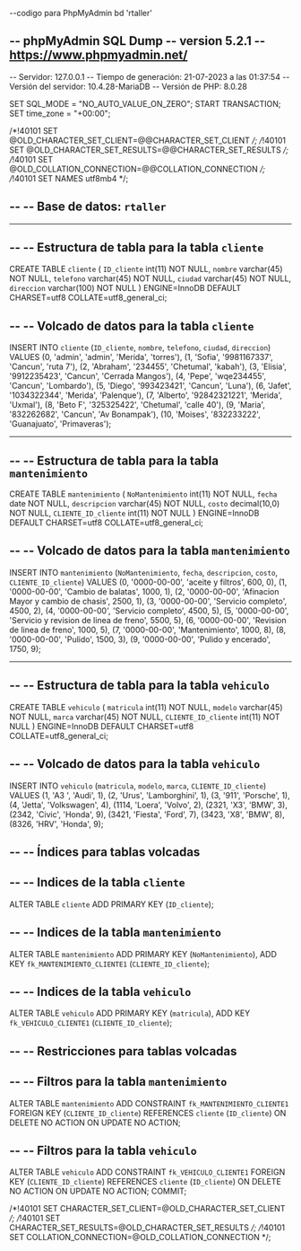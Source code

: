 --codigo para PhpMyAdmin bd 'rtaller'

-- phpMyAdmin SQL Dump
-- version 5.2.1
-- https://www.phpmyadmin.net/
--
-- Servidor: 127.0.0.1
-- Tiempo de generación: 21-07-2023 a las 01:37:54
-- Versión del servidor: 10.4.28-MariaDB
-- Versión de PHP: 8.0.28

SET SQL_MODE = "NO_AUTO_VALUE_ON_ZERO";
START TRANSACTION;
SET time_zone = "+00:00";


/*!40101 SET @OLD_CHARACTER_SET_CLIENT=@@CHARACTER_SET_CLIENT */;
/*!40101 SET @OLD_CHARACTER_SET_RESULTS=@@CHARACTER_SET_RESULTS */;
/*!40101 SET @OLD_COLLATION_CONNECTION=@@COLLATION_CONNECTION */;
/*!40101 SET NAMES utf8mb4 */;

--
-- Base de datos: `rtaller`
--

-- --------------------------------------------------------

--
-- Estructura de tabla para la tabla `cliente`
--

CREATE TABLE `cliente` (
  `ID_cliente` int(11) NOT NULL,
  `nombre` varchar(45) NOT NULL,
  `telefono` varchar(45) NOT NULL,
  `ciudad` varchar(45) NOT NULL,
  `direccion` varchar(100) NOT NULL
) ENGINE=InnoDB DEFAULT CHARSET=utf8 COLLATE=utf8_general_ci;

--
-- Volcado de datos para la tabla `cliente`
--

INSERT INTO `cliente` (`ID_cliente`, `nombre`, `telefono`, `ciudad`, `direccion`) VALUES
(0, 'admin', 'admin', 'Merida', 'torres'),
(1, 'Sofia', '9981167337', 'Cancun', 'ruta 7'),
(2, 'Abraham', '234455', 'Chetumal', 'kabah'),
(3, 'Elisia', '9912235423', 'Cancun', 'Cerrada Mangos'),
(4, 'Pepe', 'wqe234455', 'Cancun', 'Lombardo'),
(5, 'Diego', '993423421', 'Cancun', 'Luna'),
(6, 'Jafet', '1034322344', 'Merida', 'Palenque'),
(7, 'Alberto', '92842321221', 'Merida', 'Uxmal'),
(8, 'Beto F', '325325422', 'Chetumal', 'calle 40'),
(9, 'Maria', '832262682', 'Cancun', 'Av Bonampak'),
(10, 'Moises', '832233222', 'Guanajuato', 'Primaveras');

-- --------------------------------------------------------

--
-- Estructura de tabla para la tabla `mantenimiento`
--

CREATE TABLE `mantenimiento` (
  `NoMantenimiento` int(11) NOT NULL,
  `fecha` date NOT NULL,
  `descripcion` varchar(45) NOT NULL,
  `costo` decimal(10,0) NOT NULL,
  `CLIENTE_ID_cliente` int(11) NOT NULL
) ENGINE=InnoDB DEFAULT CHARSET=utf8 COLLATE=utf8_general_ci;

--
-- Volcado de datos para la tabla `mantenimiento`
--

INSERT INTO `mantenimiento` (`NoMantenimiento`, `fecha`, `descripcion`, `costo`, `CLIENTE_ID_cliente`) VALUES
(0, '0000-00-00', 'aceite y filtros', 600, 0),
(1, '0000-00-00', 'Cambio de balatas', 1000, 1),
(2, '0000-00-00', 'Afinacion Mayor y cambio de chasis', 2500, 1),
(3, '0000-00-00', 'Servicio completo', 4500, 2),
(4, '0000-00-00', 'Servicio completo', 4500, 5),
(5, '0000-00-00', 'Servicio y revision de linea de freno', 5500, 5),
(6, '0000-00-00', 'Revision de linea de freno', 1000, 5),
(7, '0000-00-00', 'Mantenimiento', 1000, 8),
(8, '0000-00-00', 'Pulido', 1500, 3),
(9, '0000-00-00', 'Pulido y encerado', 1750, 9);

-- --------------------------------------------------------

--
-- Estructura de tabla para la tabla `vehiculo`
--

CREATE TABLE `vehiculo` (
  `matricula` int(11) NOT NULL,
  `modelo` varchar(45) NOT NULL,
  `marca` varchar(45) NOT NULL,
  `CLIENTE_ID_cliente` int(11) NOT NULL
) ENGINE=InnoDB DEFAULT CHARSET=utf8 COLLATE=utf8_general_ci;

--
-- Volcado de datos para la tabla `vehiculo`
--

INSERT INTO `vehiculo` (`matricula`, `modelo`, `marca`, `CLIENTE_ID_cliente`) VALUES
(1, 'A3 ', 'Audi', 1),
(2, 'Urus', 'Lamborghini', 1),
(3, '911', 'Porsche', 1),
(4, 'Jetta', 'Volkswagen', 4),
(1114, 'Loera', 'Volvo', 2),
(2321, 'X3', 'BMW', 3),
(2342, 'Civic', 'Honda', 9),
(3421, 'Fiesta', 'Ford', 7),
(3423, 'X8', 'BMW', 8),
(8326, 'HRV', 'Honda', 9);

--
-- Índices para tablas volcadas
--

--
-- Indices de la tabla `cliente`
--
ALTER TABLE `cliente`
  ADD PRIMARY KEY (`ID_cliente`);

--
-- Indices de la tabla `mantenimiento`
--
ALTER TABLE `mantenimiento`
  ADD PRIMARY KEY (`NoMantenimiento`),
  ADD KEY `fk_MANTENIMIENTO_CLIENTE1` (`CLIENTE_ID_cliente`);

--
-- Indices de la tabla `vehiculo`
--
ALTER TABLE `vehiculo`
  ADD PRIMARY KEY (`matricula`),
  ADD KEY `fk_VEHICULO_CLIENTE1` (`CLIENTE_ID_cliente`);

--
-- Restricciones para tablas volcadas
--

--
-- Filtros para la tabla `mantenimiento`
--
ALTER TABLE `mantenimiento`
  ADD CONSTRAINT `fk_MANTENIMIENTO_CLIENTE1` FOREIGN KEY (`CLIENTE_ID_cliente`) REFERENCES `cliente` (`ID_cliente`) ON DELETE NO ACTION ON UPDATE NO ACTION;

--
-- Filtros para la tabla `vehiculo`
--
ALTER TABLE `vehiculo`
  ADD CONSTRAINT `fk_VEHICULO_CLIENTE1` FOREIGN KEY (`CLIENTE_ID_cliente`) REFERENCES `cliente` (`ID_cliente`) ON DELETE NO ACTION ON UPDATE NO ACTION;
COMMIT;

/*!40101 SET CHARACTER_SET_CLIENT=@OLD_CHARACTER_SET_CLIENT */;
/*!40101 SET CHARACTER_SET_RESULTS=@OLD_CHARACTER_SET_RESULTS */;
/*!40101 SET COLLATION_CONNECTION=@OLD_COLLATION_CONNECTION */;
